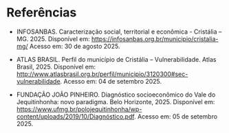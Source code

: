 # Referências

- INFOSANBAS. Caracterização social, territorial e econômica - Cristália – MG. 2025. Disponível em: https://infosanbas.org.br/municipio/cristalia-mg/
Acesso em: 30 de agosto 2025.

- ATLAS BRASIL. Perfil do município de Cristália – Vulnerabilidade. Atlas Brasil, 2025. Disponível em: http://www.atlasbrasil.org.br/perfil/municipio/3120300#sec-vulnerabilidade.
Acesso em: 04 de setembro 2025.

- FUNDAÇÃO JOÃO PINHEIRO. Diagnóstico socioeconômico do Vale do Jequitinhonha: novo paradigma. Belo Horizonte, 2025. Disponível em: <https://www.ufmg.br/polojequitinhonha/wp-content/uploads/2019/10/Diagnóstico.pdf>. 
Acesso em: 05 de setembro 2025.
